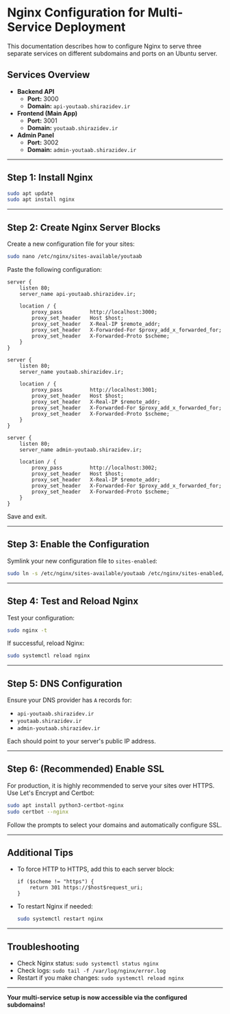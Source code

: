 # Nginx Configuration for Multi-Service Deployment

This documentation describes how to configure Nginx to serve three separate services on different subdomains and ports on an Ubuntu server.

## Services Overview

- **Backend API**  
  - **Port:** 3000  
  - **Domain:** `api-youtaab.shirazidev.ir`
- **Frontend (Main App)**  
  - **Port:** 3001  
  - **Domain:** `youtaab.shirazidev.ir`
- **Admin Panel**  
  - **Port:** 3002  
  - **Domain:** `admin-youtaab.shirazidev.ir`

---

## Step 1: Install Nginx

```bash
sudo apt update
sudo apt install nginx
```

---

## Step 2: Create Nginx Server Blocks

Create a new configuration file for your sites:

```bash
sudo nano /etc/nginx/sites-available/youtaab
```

Paste the following configuration:

```nginx
server {
    listen 80;
    server_name api-youtaab.shirazidev.ir;

    location / {
        proxy_pass         http://localhost:3000;
        proxy_set_header   Host $host;
        proxy_set_header   X-Real-IP $remote_addr;
        proxy_set_header   X-Forwarded-For $proxy_add_x_forwarded_for;
        proxy_set_header   X-Forwarded-Proto $scheme;
    }
}

server {
    listen 80;
    server_name youtaab.shirazidev.ir;

    location / {
        proxy_pass         http://localhost:3001;
        proxy_set_header   Host $host;
        proxy_set_header   X-Real-IP $remote_addr;
        proxy_set_header   X-Forwarded-For $proxy_add_x_forwarded_for;
        proxy_set_header   X-Forwarded-Proto $scheme;
    }
}

server {
    listen 80;
    server_name admin-youtaab.shirazidev.ir;

    location / {
        proxy_pass         http://localhost:3002;
        proxy_set_header   Host $host;
        proxy_set_header   X-Real-IP $remote_addr;
        proxy_set_header   X-Forwarded-For $proxy_add_x_forwarded_for;
        proxy_set_header   X-Forwarded-Proto $scheme;
    }
}
```

Save and exit.

---

## Step 3: Enable the Configuration

Symlink your new configuration file to `sites-enabled`:

```bash
sudo ln -s /etc/nginx/sites-available/youtaab /etc/nginx/sites-enabled/
```

---

## Step 4: Test and Reload Nginx

Test your configuration:

```bash
sudo nginx -t
```

If successful, reload Nginx:

```bash
sudo systemctl reload nginx
```

---

## Step 5: DNS Configuration

Ensure your DNS provider has `A` records for:

- `api-youtaab.shirazidev.ir`
- `youtaab.shirazidev.ir`
- `admin-youtaab.shirazidev.ir`

Each should point to your server's public IP address.

---

## Step 6: (Recommended) Enable SSL

For production, it is highly recommended to serve your sites over HTTPS. Use Let's Encrypt and Certbot:

```bash
sudo apt install python3-certbot-nginx
sudo certbot --nginx
```

Follow the prompts to select your domains and automatically configure SSL.

---

## Additional Tips

- To force HTTP to HTTPS, add this to each server block:
  ```nginx
  if ($scheme != "https") {
      return 301 https://$host$request_uri;
  }
  ```
- To restart Nginx if needed:
  ```bash
  sudo systemctl restart nginx
  ```

---

## Troubleshooting

- Check Nginx status: `sudo systemctl status nginx`
- Check logs: `sudo tail -f /var/log/nginx/error.log`
- Restart if you make changes: `sudo systemctl reload nginx`

---

**Your multi-service setup is now accessible via the configured subdomains!**